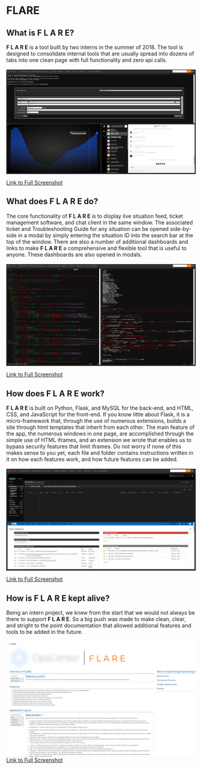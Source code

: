# FLARE
## What is F L A R E?
__F L A R E__ is a tool built by two interns in the summer of 2018. The tool is designed to consolidate internal tools that are usually spread into dozens of tabs into one clean page with full functionality and zero api calls.<br><br>
<img align="center" src="https://github.com/ArnoAlford/FLARE/blob/master/1.png">

[Link to Full Screenshot](https://raw.githubusercontent.com/ArnoAlford/FLARE/master/1.png)
## What does F L A R E do?
The core functionality of __F L A R E__ is to display live situation feed, ticket management software, and chat client in the same window. The associated ticket and Troubleshooting Guide for any situation can be opened side-by-side in a modal by simply entering the situation ID into the search bar at the top of the window. There are also a number of additional dashboards and links to make __F L A R E__ a comprehensive and flexible tool that is useful to anyone. These dashboards are also opened in modals.<br><br>
<img align="center" src="https://github.com/ArnoAlford/FLARE/blob/master/2.PNG">

[Link to Full Screenshot](https://raw.githubusercontent.com/ArnoAlford/FLARE/master/2.PNG)
## How does F L A R E work?
__F L A R E__ is built on Python, Flask, and MySQL for the back-end, and HTML, CSS, and JavaScript for the front-end. If you know little about Flask, it is a micro-framework that, through the use of numerous extensions, builds a site through html templates that inherit from each other. The main feature of the app, the numerous windows in one page, are accomplished through the simple use of HTML iframes, and an extension we wrote that enables us to bypass security features that limit iframes. Do not worry if none of this makes sense to you yet, each file and folder contains instructions written in it on how each features work, and how future features can be added.<br><br>
<img align="center" src="https://github.com/ArnoAlford/FLARE/blob/master/3.PNG">

[Link to Full Screenshot](https://raw.githubusercontent.com/ArnoAlford/FLARE/master/3.PNG)
## How is F L A R E kept alive?
Being an intern project, we knew from the start that we would not always be there to support __F L A R E__. So a big push was made to make clean, clear, and stright to the point documentation that allowed additional features and tools to be added in the future.<br><br>
<img align="center" src="https://github.com/ArnoAlford/FLARE/blob/master/4.PNG">
[Link to Full Screenshot](https://raw.githubusercontent.com/ArnoAlford/FLARE/master/4.PNG)
